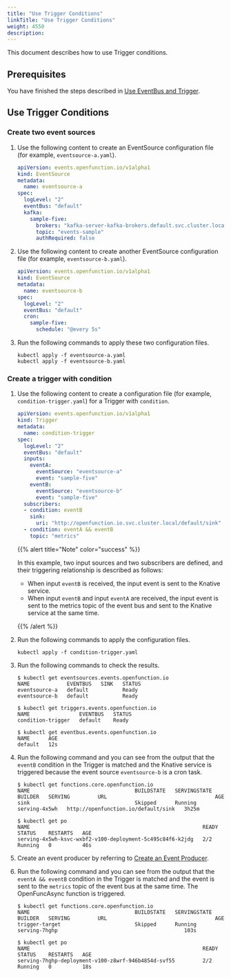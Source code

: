 ```yaml
---
title: "Use Trigger Conditions"
linkTitle: "Use Trigger Conditions"
weight: 4550
description: 
---
```


This document describes how to use Trigger conditions.

## Prerequisites

You have finished the steps described in [Use EventBus and Trigger](../use-event-bus-and-trigger).

## Use Trigger Conditions

### Create two event sources

1. Use the following content to create an EventSource configuration file (for example, `eventsource-a.yaml`).

   ```yaml
   apiVersion: events.openfunction.io/v1alpha1
   kind: EventSource
   metadata:
     name: eventsource-a
   spec:
     logLevel: "2"
     eventBus: "default"
     kafka:
       sample-five:
         brokers: "kafka-server-kafka-brokers.default.svc.cluster.local:9092"
         topic: "events-sample"
         authRequired: false
   ```
   
2. Use the following content to create another EventSource configuration file (for example, `eventsource-b.yaml`).

   ```yaml
   apiVersion: events.openfunction.io/v1alpha1
   kind: EventSource
   metadata:
     name: eventsource-b
   spec:
     logLevel: "2"
     eventBus: "default"
     cron:
       sample-five:
         schedule: "@every 5s" 
   ```
   
3. Run the following commands to apply these two configuration files.

   ```shell
   kubectl apply -f eventsource-a.yaml
   kubectl apply -f eventsource-b.yaml
   ```

### Create a trigger with condition

1. Use the following content to create a configuration file (for example, `condition-trigger.yaml`) for a Trigger with `condition`.

   ```yaml
   apiVersion: events.openfunction.io/v1alpha1
   kind: Trigger
   metadata:
     name: condition-trigger
   spec:
     logLevel: "2"
     eventBus: "default"
     inputs:
       eventA:
         eventSource: "eventsource-a"
         event: "sample-five"
       eventB:
         eventSource: "eventsource-b"
         event: "sample-five"
     subscribers:
     - condition: eventB
       sink:
         uri: "http://openfunction.io.svc.cluster.local/default/sink"
     - condition: eventA && eventB
       topic: "metrics"
   ```

   {{% alert title="Note" color="success" %}}

   In this example, two input sources and two subscribers are defined, and their triggering relationship is described as follows:

   - When input `eventB` is received, the input event is sent to the Knative service.
   - When input `eventB` and input `eventA` are received, the input event is sent to the metrics topic of the event bus and sent to the Knative service at the same time.

   {{% /alert %}}

2. Run the following commands to apply the configuration files.

   ```shell
   kubectl apply -f condition-trigger.yaml
   ```

3. Run the following commands to check the results.

   ```shell
   $ kubectl get eventsources.events.openfunction.io
   NAME            EVENTBUS   SINK   STATUS
   eventsource-a   default           Ready
   eventsource-b   default           Ready
   
   $ kubectl get triggers.events.openfunction.io
   NAME                EVENTBUS   STATUS
   condition-trigger   default    Ready
   
   $ kubectl get eventbus.events.openfunction.io
   NAME      AGE
   default   12s
   ```

4. Run the following command and you can see from the output that the `eventB` condition in the Trigger is matched and the Knative service is triggered because the event source `eventsource-b` is a cron task.

   ```shell
   $ kubectl get functions.core.openfunction.io
   NAME                                  BUILDSTATE   SERVINGSTATE   BUILDER   SERVING         URL                                   AGE
   sink                                  Skipped      Running                  serving-4x5wh   http://openfunction.io/default/sink   3h25m
   
   $ kubectl get po
   NAME                                                        READY   STATUS    RESTARTS   AGE
   serving-4x5wh-ksvc-wxbf2-v100-deployment-5c495c84f6-k2jdg   2/2     Running   0          46s
   ```

5. Create an event producer by referring to [Create an Event Producer](../../use-event-bus-and-trigger#create-an-event-producer).

6. Run the following command and you can see from the output that the `eventA && eventB` condition in the Trigger is matched and the event is sent to the `metrics` topic of the event bus at the same time. The OpenFuncAsync function is triggered.

   ```shell
   $ kubectl get functions.core.openfunction.io
   NAME                                  BUILDSTATE   SERVINGSTATE   BUILDER   SERVING         URL                                   AGE
   trigger-target                        Skipped      Running                  serving-7hghp                                         103s
   
   $ kubectl get po
   NAME                                                        READY   STATUS    RESTARTS   AGE
   serving-7hghp-deployment-v100-z8wrf-946b4854d-svf55         2/2     Running   0          18s
   ```

